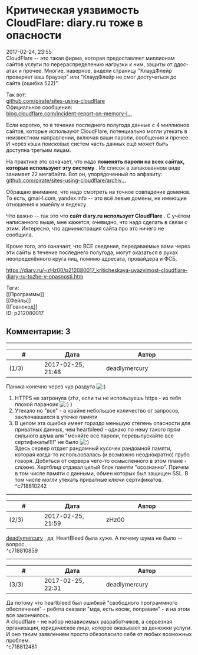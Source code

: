 Критическая уязвимость CloudFlare: diary.ru тоже в опасности
============================================================

  
2017-02-24, 23:55  
 CloudFlare -- это такая фирма, которая предоставляет миллионам сайтов услуги по перераспределению нагрузки к ним, защиты от ддос-атак и прочее. Многие, наверное, видели страницу "КлаудФлейр проверяет ваш браузер" или "КлаудФлейр не смог достучаться до сайта (ошибка 522)".   
   
 Так вот:   
  [github.com/pirate/sites-using-cloudflare](https://github.com/pirate/sites-using-cloudflare)    
 Официальное сообщение:   
  [blog.cloudflare.com/incident-report-on-memory-l...](https://blog.cloudflare.com/incident-report-on-memory-leak-caused-by-cloudflare-parser-bug/)    
   
 Если коротко, то в течение последнего полугода данные с 4 миллионов сайтов, которые используют CloudFlare, потенциально могли утекать в неизвестном направлении, включая ваши пароли, сообщения и прочее. И через кэши поисковых систем часть данных ещё может быть доступна третьим лицам.   
   
 На практике это означает, что надо  **поменять пароли на всех сайтах, которые используют эту систему**  . Их список в запакованном виде занимает 22 мегабайта. Вот он, упорядоченный по алфавиту:   
  [github.com/pirate/sites-using-cloudflare/archiv...](https://github.com/pirate/sites-using-cloudflare/archive/master.zip)    
   
 Обращаю внимание, что надо смотреть на точное совпадение доменов. То есть, gmai-l.com, yandex.info -- это всё левые домены, не имеющие отношения к жмейлу и яндексу.   
   
 Что важно -- так это что  **сайт diary.ru использует CloudFlare**  . С учётом написанного выше, мне кажется, очевидно, что надо сделать в связи с этим. Интересно, что администрация сайта про это ничего не сообщила.   
   
 Кроме того, это означает, что ВСЕ сведения, передаваемые вами через эти сайты в течение последнего полугода, могут оказаться в руках неопределённого круга лиц, помимо адресата, провайдера и ФСБ.   
  
<https://diary.ru/~zHz00/p212080017_kriticheskaya-uyazvimost-cloudflare-diary-ru-tozhe-v-opasnosti.htm>  
  
Теги:  
[[Программы]]  
[[Фейлы]]  
[[Говнокод]]  
ID: p212080017  


Комментарии: 3
--------------

  


---



|         #         |              Дата              |                     Автор                     |           ID           |
| --- | --- | --- | --- |
| (1/3) | 2017-02-25, 21:48 | deadlymercury | c718810242 |

  
 Паника конечно через чур раздута ![:)](http://static.diary.ru/picture/3.gif)   
   
 1) HTTPS не затронула (zhz, если ты не используешь https - из тебя плохой параноик ![:)](http://static.diary.ru/picture/3.gif) )   
 2) Утекало но "все" - а крайне небольшое количество от запросов, заключавшихся в утечке памяти   
 3) В целом эта ошибка имеет гораздо меньшую степень опасности для приватных данных, чем heartbleed - однако по нему такого прям сильного шума аля "меняйте все пароли, перевыпускайте все сертификаты!!!!" не было ![:)](http://static.diary.ru/picture/3.gif)   
 Здесь сервер отдает рандомный кусочек рандомной памяти, которая когда-то использовалась (и возможно неоднократно) грубо говоря. Добиться от сервера чего-то осмысленного в этом плане - сложно. Хертблид отдавал целый блок памяти "осознанно". Причем в том числе памяти с данными, обмен которых был защищен SSL. В том числе могли утекать приватные ключи сертификатов.   
 ^c718810242

---



|         #         |              Дата              |                     Автор                     |           ID           |
| --- | --- | --- | --- |
| (2/3) | 2017-02-25, 21:59 | zHz00 | c718810859 |

  
  [deadlymercury](http://crazysupp.diary.ru "Записки безумного саппорта")  , да, HeartBleed была хуже. А почему шума не было -- вопрос.   
 ^c718810859

---



|         #         |              Дата              |                     Автор                     |           ID           |
| --- | --- | --- | --- |
| (3/3) | 2017-02-25, 22:31 | deadlymercury | c718812481 |

  
 Да потому что heartbleed был ошибкой "свободного программного обеспечения" - ребята сказали "мда, есть косяк, поправим" - и на этом все закончилось.   
 А cloudflare - не набор независимых разработчиков, а серьезная организация, юридическое лицо, которое оказывает за денюжки услуги. И оно таким заявлением просто обезопасило себя от любых возможных проблем.   
 ^c718812481